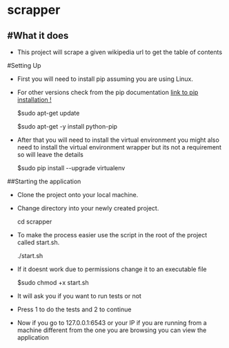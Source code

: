 scrapper
========

#What it does
---------------
- This project will scrape a given wikipedia url to get the table of contents

#Setting Up

- First you will need to install pip assuming you are using Linux.

- For other versions check from the pip documentation [link to pip installation   !](https://pip.pypa.io/en/stable/)

   $sudo apt-get update

   $sudo apt-get -y install python-pip

- After that you will need to install the virtual environment you might also need to install the virtual
environment wrapper but its not a requirement so will leave the details

   $sudo pip install --upgrade virtualenv

##Starting the application

- Clone the project onto your local machine.

- Change directory into your newly created project.

    cd scrapper

- To make the process easier use the script in the root of the project called start.sh.

    ./start.sh

- If it doesnt work due to permissions change it to an executable file

    $sudo chmod +x start.sh

- It will ask you if you want to run tests or not

- Press 1 to do the tests and 2 to continue

- Now if you go to 127.0.0.1:6543 or your IP if you are running from a machine different from the one you are browsing
 you can view the application